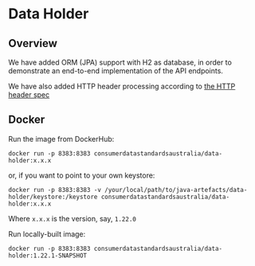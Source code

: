 # Data Holder


## Overview  

We have added ORM (JPA) support with H2 as database, in order to demonstrate 
an end-to-end implementation of the API endpoints.

We have also added HTTP header processing according to [the HTTP header spec](https://consumerdatastandardsaustralia.github.io/standards/#http-headers)

## Docker

Run the image from DockerHub:

    docker run -p 8383:8383 consumerdatastandardsaustralia/data-holder:x.x.x

or, if you want to point to your own keystore:

    docker run -p 8383:8383 -v /your/local/path/to/java-artefacts/data-holder/keystore:/keystore consumerdatastandardsaustralia/data-holder:x.x.x

Where `x.x.x` is the version, say, `1.22.0`

Run locally-built image:

    docker run -p 8383:8383 consumerdatastandardsaustralia/data-holder:1.22.1-SNAPSHOT
